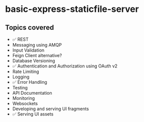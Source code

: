 # basic-express-staticfile-server

## Topics covered
- ✅ REST
- Messaging using AMQP
- Input Validation
- Feign Client alternative?
- Database Versioning
- ✅ Authentication and Authorization using OAuth v2
- Rate Limiting
- Logging
- ✅ Error Handling
- Testing
- API Documentation
- Monitoring
- Websockets
- Developing and serving UI fragments
- ✅ Serving UI assets